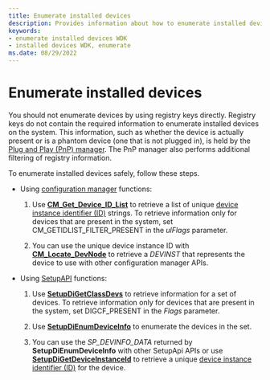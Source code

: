 ```yaml
---
title: Enumerate installed devices
description: Provides information about how to enumerate installed devices.
keywords:
- enumerate installed devices WDK
- installed devices WDK, enumerate
ms.date: 08/29/2022
---
```


# Enumerate installed devices

You should not enumerate devices by using registry keys directly. Registry keys do not contain the required information to enumerate installed devices on the system. This information, such as whether the device is actually present or is a phantom device (one that is not plugged in), is held by the [Plug and Play (PnP) manager](pnp-manager.md). The PnP manager also performs additional filtering of registry information.

To enumerate installed devices safely, follow these steps.

- Using [configuration manager](/windows/win32/api/cfgmgr32/) functions:

    1. Use [**CM_Get_Device_ID_List**](/windows/win32/api/cfgmgr32/nf-cfgmgr32-cm_get_device_id_listw) to retrieve a list of unique [device instance identifier (ID)](device-instance-ids.md) strings. To retrieve information only for devices that are present in the system, set CM_GETIDLIST_FILTER_PRESENT in the *ulFlags* parameter.

    1. You can use the unique device instance ID with [**CM_Locate_DevNode**](/windows/win32/api/cfgmgr32/nf-cfgmgr32-cm_locate_devnodew) to retrieve a *DEVINST* that represents the device to use with other configuration manager APIs.

- Using [SetupAPI](setupapi.md) functions:

    1. Use [**SetupDiGetClassDevs**](/windows/win32/api/setupapi/nf-setupapi-setupdigetclassdevsw)  to retrieve information for a set of devices. To retrieve information only for devices that are present in the system, set DIGCF_PRESENT in the *Flags* parameter.

    1. Use [**SetupDiEnumDeviceInfo**](/windows/win32/api/setupapi/nf-setupapi-setupdienumdeviceinfo) to enumerate the devices in the set.

    1. You can use the *SP_DEVINFO_DATA* returned by **SetupDiEnumDeviceInfo** with other SetupApi APIs or use [**SetupDiGetDeviceInstanceId**](/windows/win32/api/setupapi/nf-setupapi-setupdigetdeviceinstanceidw) to retrieve a unique [device instance identifier (ID)](device-instance-ids.md) for the device.
